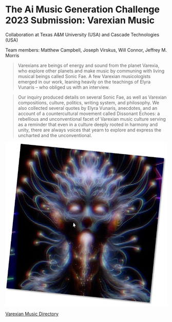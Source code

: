 # The Ai Music Generation Challenge 2023 Submission: Varexian Music

Collaboration at Texas A&M University (USA) and Cascade Technologies (USA)

Team members: Matthew Campbell, Joseph Virskus, Will Connor, Jeffrey M. Morris

> Varexians are beings of energy and sound from the planet Varexia, who explore other planets and make music by communing with living musical beings called Sonic Fae. A few Varexian musicologists emerged in our work, leaning heavily on the teachings of Elyra Vunaris – who obliged us with an interview.

> Our inquiry produced details on several Sonic Fae, as well as Varexian compositions, culture, politics, writing system, and philosophy. We also collected several quotes by Elyra Vunaris, anecdotes, and an account of a countercultural movement called Dissonant Echoes: a rebellious and unconventional facet of Varexian music culture serving as a reminder that even in a culture deeply rooted in harmony and unity, there are always voices that yearn to explore and express the uncharted and the unconventional.

![Elyra Vunaris, Varexian Musicologist](VarexianMusic/ElyraVunaris.png "ElyraVunaris.png")

[Varexian Music Directory](VarexianMusic)